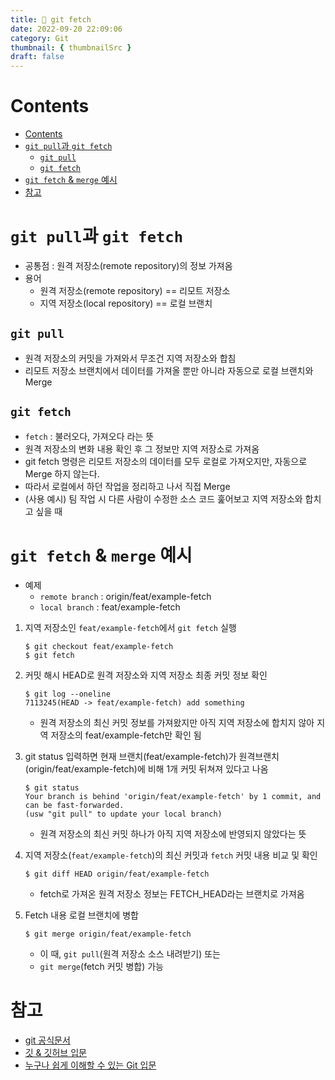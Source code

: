 ```yaml
---
title: 👯 git fetch
date: 2022-09-20 22:09:06
category: Git
thumbnail: { thumbnailSrc }
draft: false
---
```

# Contents
- [Contents](#contents)
- [`git pull`과 `git fetch`](#git-pull과-git-fetch)
  - [`git pull`](#git-pull)
  - [`git fetch`](#git-fetch)
- [`git fetch` & `merge` 예시](#git-fetch--merge-예시)
- [참고](#참고)

# `git pull`과 `git fetch`
- 공통점 : 원격 저장소(remote repository)의 정보 가져옴
- 용어
  - 원격 저장소(remote repository) == 리모트 저장소
  - 지역 저장소(local repository) == 로컬 브랜치

## `git pull`
- 원격 저장소의 커밋을 가져와서 무조건 지역 저장소와 합침
- 리모트 저장소 브랜치에서 데이터를 가져올 뿐만 아니라 자동으로 로컬 브랜치와 Merge

## `git fetch`
- `fetch` : 불러오다, 가져오다 라는 뜻
- 원격 저장소의 변화 내용 확인 후 그 정보만 지역 저장소로 가져옴
- git fetch 명령은 리모트 저장소의 데이터를 모두 로컬로 가져오지만, 자동으로 Merge 하지 않는다. 
- 따라서 로컬에서 하던 작업을 정리하고 나서 직접 Merge
- (사용 예시) 팀 작업 시 다른 사람이 수정한 소스 코드 훑어보고 지역 저장소와 합치고 싶을 때

# `git fetch` & `merge` 예시
- 예제
  - `remote branch` : origin/feat/example-fetch
  - `local branch` : feat/example-fetch

1. 지역 저장소인 `feat/example-fetch`에서 `git fetch` 실행
    ```shell
    $ git checkout feat/example-fetch
    $ git fetch
    ```


2. 커밋 해시 HEAD로 원격 저장소와 지역 저장소 최종 커밋 정보 확인
   ```shell
   $ git log --oneline
   7113245(HEAD -> feat/example-fetch) add something
   ``` 
   - 원격 저장소의 최신 커밋 정보를 가져왔지만 아직 지역 저장소에 합치지 않아 지역 저장소의 feat/example-fetch만 확인 됨


3. git status 입력하면 현재 브랜치(feat/example-fetch)가 원격브랜치(origin/feat/example-fetch)에 비해 1개 커밋 뒤쳐져 있다고 나옴
    ```shell
    $ git status
    Your branch is behind 'origin/feat/example-fetch' by 1 commit, and can be fast-forwarded.
    (usw "git pull" to update your local branch)
    ```
    - 원격 저장소의 최신 커밋 하나가 아직 지역 저장소에 반영되지 않았다는 뜻

4. 지역 저장소(`feat/example-fetch`)의 최신 커밋과 `fetch` 커밋 내용 비교 및 확인
    ```shell
    $ git diff HEAD origin/feat/example-fetch 
    ```
    - fetch로 가져온 원격 저장소 정보는 FETCH_HEAD라는 브랜치로 가져옴

5. Fetch 내용 로컬 브랜치에 병합
   ```shell
   $ git merge origin/feat/example-fetch
   ```
   - 이 때, `git pull`(원격 저장소 소스 내려받기) 또는 
   - `git merge`(fetch 커밋 병합) 가능

# 참고
- [git 공식문서](https://git-scm.com/book/ko/v2/Git%EC%9D%98-%EA%B8%B0%EC%B4%88-%EB%A6%AC%EB%AA%A8%ED%8A%B8-%EC%A0%80%EC%9E%A5%EC%86%8C)
- [깃 & 깃허브 입문](http://www.kyobobook.co.kr/product/detailViewKor.laf?mallGb=KOR&ejkGb=KOR&barcode=9791163031222)
- [누구나 쉽게 이해할 수 있는 Git 입문](https://backlog.com/git-tutorial/kr/stepup/stepup3_2.html)

